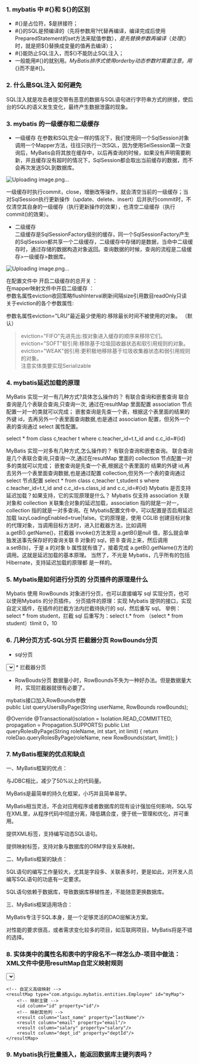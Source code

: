 ### 1. mybatis 中 #{}和 ${}的区别
* #{}是占位符，$是拼接符；  
* #{}的SQL是预编译的（先将参数用?代替再编译，编译完成后使用PreparedStatement的set方法来赋值参数），${}是先替换参数再编译（处理${}时，就是把${}替换成变量的值再去编译）；  
* #{}能防止SQL注入，而${}不能防止SQL注入；    
* 一般能用#{}的就别用${}。MyBatis排序式使用order by动态参数时需要注意，用${}而不是#{}。  
### 2. 什么是SQL注入 如何避免
SQL注入就是攻击者提交带有恶意的数据与SQL语句进行字符串方式的拼接，使后台的SQL的语义发生变化，最终产生数据泄露的现象。
### 3. mybatis 的一级缓存和二级缓存
* 一级缓存
在参数和SQL完全一样的情况下，我们使用同一个SqlSession对象调用一个Mapper方法，往往只执行一次SQL，因为使用SelSession第一次查询后，MyBatis会将其放在缓存中，以后再查询的时候，如果没有声明需要刷新，并且缓存没有超时的情况下，SqlSession都会取出当前缓存的数据，而不会再次发送SQL到数据库。  

![Uploading image.png…](https://img-blog.csdnimg.cn/20201126194312471.png?x-oss-process=image/watermark,type_ZmFuZ3poZW5naGVpdGk,shadow_10,text_aHR0cHM6Ly9ibG9nLmNzZG4ubmV0L2JhbnpodWFuaHU=,size_16,color_FFFFFF,t_70#pic_center)

一级缓存时执行commit，close，增删改等操作，就会清空当前的一级缓存；当对SqlSession执行更新操作（update、delete、insert）后并执行commit时，不仅清空其自身的一级缓存（执行更新操作的效果），也清空二级缓存（执行commit()的效果）。  
* 二级缓存  
二级缓存是SqlSessionFactory级别的缓存，同一个SqlSessionFactory产生的SqlSession都共享一个二级缓存，二级缓存中存储的是数据，当命中二级缓存时，通过存储的数据构造对象返回。查询数据的时候，查询的流程是二级缓存>一级缓存>数据库。    

![Uploading image.png…](https://camo.githubusercontent.com/41fc9a7c3033627e868f657a93288bf19120c8c73bc380987bc004fc681da71e/68747470733a2f2f696d672d626c6f672e6373646e696d672e636e2f32303230313132363139343532383836392e706e673f782d6f73732d70726f636573733d696d6167652f77617465726d61726b2c747970655f5a6d46755a33706f5a57356e6147567064476b2c736861646f775f31302c746578745f6148523063484d364c7939696247396e4c6d4e7a5a473475626d56304c324a68626e706f645746756148553d2c73697a655f31362c636f6c6f725f4646464646462c745f3730237069635f63656e746572)

在配置文件中 开启二级缓存的总开关 ：  
在mapper映射文件中开启二级缓存 ：  
参数名属性eviction收回策略flushInterval刷新间隔size引用数目readOnly只读  
关于eviction的各个参数属性:

参数名属性eviction="LRU"最近最少使用的:移除最长时间不被使用的对象。 （默认）  
> eviction="FIFO"先进先出:按对象进入缓存的顺序来移除它们。  
> eviction="SOFT"软引用:移除基于垃圾回收器状态和软引用规则的对象。  
> eviction="WEAK"弱引用:更积极地移除基于垃圾收集器状态和弱引用规则的对象。   
注意实体类要实现Serializable    
### 4. mybatis延迟加载的原理
MyBatis 实现一对一有几种方式?具体怎么操作的？ 有联合查询和嵌套查询 联合查询是几个表联合查询,只查询一次, 通过在resultMap 里面配置 association 节点配置一对一的类就可以完成； 嵌套查询是先查一个表，根据这个表里面的结果的 外键 id，去再另外一个表里面查询数据,也是通过 association 配置，但另外一个表的查询通过 select 属性配置。

select * from class c,teacher t where c.teacher_id=t.t_id and c.c_id=#{id}

MyBatis 实现一对多有几种方式,怎么操作的？ 有联合查询和嵌套查询。 联合查询是几个表联合查询,只查询一次,通过在resultMap 里面的 collection 节点配置一对多的类就可以完成； 嵌套查询是先查一个表,根据这个表里面的 结果的外键 id,再去另外一个表里面查询数据,也是通过配置 collection,但另外一个表的查询通过 select 节点配置 select * from class c,teacher t,student s where c.teacher_id=t.t_id and c.c_id=s.class_id and c.c_id=#{id} Mybatis 是否支持延迟加载？如果支持，它的实现原理是什么？ Mybatis 仅支持 association 关联对象和 collection 关联集合对象的延迟加载，association 指的就是一对一，collection 指的就是一对多查询。在 Mybatis配置文件中，可以配置是否启用延迟加载 lazyLoadingEnabled=true|false。它的原理是，使用 CGLIB 创建目标对象的代理对象，当调用目标方法时，进入拦截器方法，比如调用 a.getB().getName()，拦截器 invoke()方法发现 a.getB()是null 值，那么就会单独发送事先保存好的查询关联 B 对象的 sql，把 B 查询上来，然后调用 a.setB(b)，于是 a 的对象 b 属性就有值了，接着完成 a.getB().getName()方法的调用。这就是延迟加载的基本原理。 当然了，不光是 Mybatis，几乎所有的包括 Hibernate，支持延迟加载的原理都 是一样的。  
### 5. Mybatis是如何进行分页的 分页插件的原理是什么
Mybatis 使用 RowBounds 对象进行分页，也可以直接编写 sql 实现分页，也可以使用Mybatis 的分页插件。 分页插件的原理：实现 Mybatis 提供的接口，实现自定义插件，在插件的拦截方法内拦截待执行的 sql，然后重写 sql。 举例：select * from student，拦截 sql 后重写为：select t.* from （select * from student）tlimit 0，10
### 6. 几种分页方式-SQL分页 拦截器分页 RowBounds分页
* sql分页
<select id="queryStudentsBySql" parameterType="map" resultMap="studentmapper">
        select * from student limit #{currIndex} , #{pageSize}
</select>
* 拦截器分页

* RowBouds分页
数据量小时，RowBounds不失为一种好办法。但是数据量大时，实现拦截器就很有必要了。  

mybatis接口加入RowBounds参数  
  public List<UserBean> queryUsersByPage(String userName, RowBounds rowBounds);
  
  @Override
  @Transactional(isolation = Isolation.READ_COMMITTED, propagation = Propagation.SUPPORTS)
    public List<RoleBean> queryRolesByPage(String roleName, int start, int limit) {
        return roleDao.queryRolesByPage(roleName, new RowBounds(start, limit));
    }
### 7. MyBatis框架的优点和缺点
  一、MyBatis框架的优点：

与JDBC相比，减少了50%以上的代码量。

MyBatis是最简单的持久化框架，小巧并且简单易学。

MyBatis相当灵活，不会对应用程序或者数据库的现有设计强加任何影响，SQL写在XML里，从程序代码中彻底分离，降低耦合度，便于统一管理和优化，并可重用。

提供XML标签，支持编写动态SQL语句。

提供映射标签，支持对象与数据库的ORM字段关系映射。

二、MyBatis框架的缺点：

SQL语句的编写工作量较大，尤其是字段多、关联表多时，更是如此，对开发人员编写SQL语句的功底有一定要求。

SQL语句依赖于数据库，导致数据库移植性差，不能随意更换数据库。

三、MyBatis框架适用场合：

MyBatis专注于SQL本身，是一个足够灵活的DAO层解决方案。

对性能的要求很高，或者需求变化较多的项目，如互联网项目，MyBatis将是不错的选择。
### 8. 实体类中的属性名和表中的字段名不一样怎么办-项目中做法：XML文件中使用resultMap自定义映射规则
  <select id="getEmployeeById" resultMap="myMap">
		select * from employees where id = #{id}
	</select>
	
	<!-- 自定义高级映射 -->
    <resultMap type="com.atguigu.mybatis.entities.Employee" id="myMap">
    	<!-- 映射主键 -->
    	<id column="id" property="id"/>
    	<!-- 映射其他列 -->
    	<result column="last_name" property="lastName"/>
    	<result column="email" property="email"/>
    	<result column="salary" property="salary"/>
    	<result column="dept_id" property="deptId"/>
    </resultMap>
### 9. Mybatis执行批量插入，能返回数据库主键列表吗？
